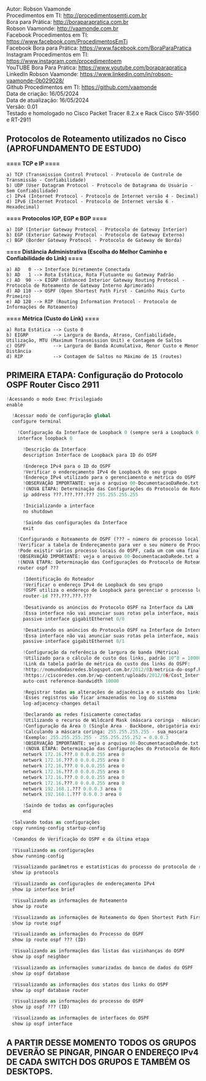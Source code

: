 Autor: Robson Vaamonde<br>
Procedimentos em TI: http://procedimentosemti.com.br<br>
Bora para Prática: http://boraparapratica.com.br<br>
Robson Vaamonde: http://vaamonde.com.br<br>
Facebook Procedimentos em TI: https://www.facebook.com/ProcedimentosEmTi<br>
Facebook Bora para Prática: https://www.facebook.com/BoraParaPratica<br>
Instagram Procedimentos em TI: https://www.instagram.com/procedimentoem<br>
YouTUBE Bora Para Prática: https://www.youtube.com/boraparapratica<br>
LinkedIn Robson Vaamonde: https://www.linkedin.com/in/robson-vaamonde-0b029028/<br>
Github Procedimentos em TI: https://github.com/vaamonde<br>
Data de criação: 16/05/2024<br>
Data de atualização: 16/05/2024<br>
Versão: 0.01<br>
Testado e homologado no Cisco Packet Tracer 8.2.x e Rack Cisco SW-3560 e RT-2911

## Protocolos de Roteamento utilizados no Cisco (APROFUNDAMENTO DE ESTUDO)

**==== TCP e IP ====**

	a) TCP (Transmission Control Protocol - Protocolo de Controle de Transmissão - Confiabilidade)
	b) UDP (User Datagram Protocol - Protocolo de Datagrama do Usuário - Sem Confiabilidade)
	c) IPv4 (Internet Protocol - Protocolo de Internet versão 4 - Decimal)
	d) IPv6 (Internet Protocol - Protocolo de Internet versão 6 - Hexadecimal)

**==== Protocolos IGP, EGP e BGP ====**

	a) IGP (Interior Gateway Protocol - Protocolo de Gateway Interior)
	b) EGP (Exterior Gateway Protocol - Protocolo de Gateway Externo)
	c) BGP (Border Gateway Protocol - Protocolo de Gateway de Borda)

**==== Distância Administrativa (Escolha do Melhor Caminho e Confiabilidade do Link) ====**

	a) AD   0 --> Interface Diretamente Conectada
	b) AD   1 --> Rota Estática, Rota Flutuante ou Gateway Padrão
	c) AD  90 --> EIGRP (Enhanced Interior Gateway Routing Protocol - Protocolo de Roteamento de Gateway Interno Aprimorado)
	d) AD 110 --> OSPF (Open Shortest Path First - Caminho Mais Curto Primeiro)
	e) AD 120 --> RIP (Routing Information Protocol - Protocolo de Informações de Roteamento)

**==== Métrica (Custo do Link) ====**

	a) Rota Estática --> Custo 0
	b) EIGRP         --> Largura de Banda, Atraso, Confiabilidade, Utilização, MTU (Maximum Transmission Unit) e Contagem de Saltos
	c) OSPF          --> Largura de Banda Acumulativa, Menor Custo e Menor Distância
	d) RIP           --> Contagem de Saltos no Máximo de 15 (routes)

## PRIMEIRA ETAPA: Configuração do Protocolo OSPF Router Cisco 2911

```python
!Acessando o modo Exec Privilegiado
enable

  !Acessar modo de configuração global
  configure terminal

    !Configuração da Interface de Loopback 0 (sempre será a Loopback 0, não mudar o número)
    interface loopback 0

      !Descrição da Interface
      description Interface de Loopback para ID do OSPF

      !Endereço IPv4 para o ID do OSPF
      !Verificar o endereçamento IPv4 de Loopback do seu grupo
      !Endereço IPv4 utilizado para o gerenciamento e métrica do OSPF
      !OBSERVAÇÃO IMPORTANTE: veja o arquivo 00-DocumentacaoDaRede.txt a partir da linha: 270 
      !(NOVA ETAPA: Determinação das Configurações do Protocolo de Roteamento Dinâmico OSPF)
      ip address ???.???.???.??? 255.255.255.255

      !Inicializando a interface
      no shutdown

      !Saindo das configurações da Interface
      exit

    !Configurando o Roteamento de OSPF (??? = número de processo local)
    !Verificar a tabela de Endereçamento para ver o seu número de Processo Local
    !Pode existir vários processo locais do OSPF, cada um com uma finalidade diferente
    !OBSERVAÇÃO IMPORTANTE: veja o arquivo 00-DocumentacaoDaRede.txt a partir da linha: 270 
    !(NOVA ETAPA: Determinação das Configurações do Protocolo de Roteamento Dinâmico OSPF)
    router ospf ???

      !Identificação do Roteador
      !Verificar o endereço IPv4 de Loopback do seu grupo
      !OSPF utiliza o endereço de Loopback para gerenciar o processo local
      router-id ???.???.???.???
        
      !Desativando os anúncios do Protocolo OSPF na Interface da LAN
      !Essa interface não vai anunciar suas rotas pela interface, mais pode receber anúncios
      passive-interface gigabitEthernet 0/0

      !Desativando os anúncios do Protocolo OSPF na Interface de Internet
      !Essa interface não vai anunciar suas rotas pela interface, mais pode receber anúncios
      passive-interface gigabitEthernet 0/1

      !Configuração da referência de largura de banda (Métrica)
      !Utilizado para o cálculo de custo dos links, padrão 10^8 = 100000000 bps
      !Link da tabela padrão de métrica do custo dos links do OSPF: 
      !http://nomundodasredes.blogspot.com.br/2012/03/metrica-do-ospf.html
      !https://ciscoredes.com.br/wp-content/uploads/2012/06/Cost_Interface.png
      auto-cost reference-bandwidth 10000

      !Registrar todas as alterações de adjacência e o estado dos links
      !Esses registros vão ficar armazenados no log do sistema
      log-adjacency-changes detail

      !Declarando as redes fisicamente conectadas
      !Utilizando o recurso de Wildcard Mask (máscara coringa - máscara invertida)
      !Configuração da Área 0 (Single Area - Backbone, obrigatória existir)
      !Calculando a máscara coringa: 255.255.255.255 - sua_mascara
      !Exemplo: 255.255.255.255 - 255.255.255.252 = 0.0.0.3
      !OBSERVAÇÃO IMPORTANTE: veja o arquivo 00-DocumentacaoDaRede.txt a partir da linha: 270 
      !(NOVA ETAPA: Determinação das Configurações do Protocolo de Roteamento Dinâmico OSPF)
      network 172.16.???.0 0.0.0.255 area 0
      network 172.16.???.0 0.0.0.255 area 0
      network 172.16.???.0 0.0.0.255 area 0
      network 172.16.???.0 0.0.0.255 area 0
      network 172.16.???.0 0.0.0.255 area 0
      network 172.16.???.0 0.0.0.255 area 0
      network 192.168.1.??? 0.0.0.3 area 0
      network 192.168.1.??? 0.0.0.3 area 0

      !Saindo de todas as configurações
      end

  !Salvando todas as configurações
  copy running-config startup-config

  !Comandos de Verificação do OSPF e da última etapa

  !Visualizando as configurações
  show running-config

  !Visualizando parâmetros e estatísticas do processo do protocolo de roteamento IP
  show ip protocols

  !Visualizando as configurações de endereçamento IPv4
  show ip interface brief

  !Visualizando as informações de Roteamento
  show ip route

  !Visualizando as informações de Roteamento do Open Shortest Path First (OSPF)
  show ip route ospf 

  !Visualizando as informações do Processo do OSPF
  show ip route ospf ??? (ID)

  !Visualizando as informações das listas das vizinhanças do OSPF
  show ip ospf neighbor

  !Visualizando as informações sumarizadas do banco de dados do OSPF
  show ip ospf database

  !Visualizando as informações dos statos dos links do OSPF
  show ip ospf database router

  !Visualizando as informações do processo do OSPF
  show ip ospf ??? (ID)

  !Visualizando as informações de interfaces do OSPF
  show ip ospf interface
```

## A PARTIR DESSE MOMENTO TODOS OS GRUPOS DEVERÃO SE PINGAR, PINGAR O ENDEREÇO IPv4 DE CADA SWITCH DOS GRUPOS E TAMBÉM OS DESKTOPS.